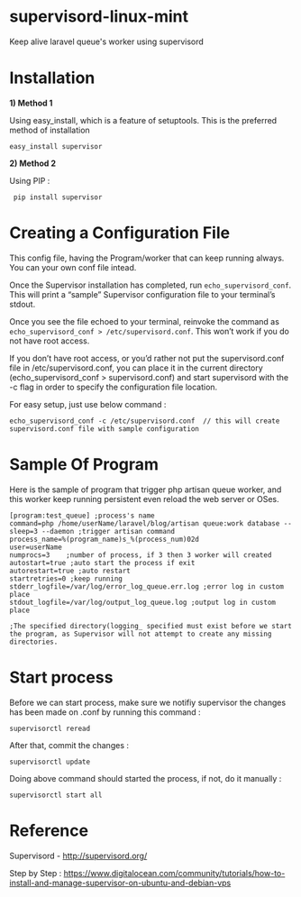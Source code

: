 # supervisord-linux-mint
Keep alive laravel queue's worker using supervisord

# Installation

**1) Method 1**

Using easy_install, which is a feature of setuptools. This is the preferred method of installation

    easy_install supervisor
    
**2) Method 2**

Using PIP :
 
     pip install supervisor
     
# Creating a Configuration File

This config file, having the Program/worker that can keep running always. You can your own conf file intead.

Once the Supervisor installation has completed, run `echo_supervisord_conf`. This will print a “sample” Supervisor configuration file to your terminal’s stdout.

Once you see the file echoed to your terminal, reinvoke the command as `echo_supervisord_conf > /etc/supervisord.conf`. This won’t work if you do not have root access.

If you don’t have root access, or you’d rather not put the supervisord.conf file in /etc/supervisord.conf, you can place it in the current directory (echo_supervisord_conf > supervisord.conf) and start supervisord with the -c flag in order to specify the configuration file location.

For easy setup, just use below command :

    echo_supervisord_conf -c /etc/supervisord.conf  // this will create supervisord.conf file with sample configuration
    
# Sample Of Program

Here is the sample of program that trigger php artisan queue worker, and this worker keep running persistent even reload the web server or OSes.

    [program:test_queue] ;process's name
    command=php /home/userName/laravel/blog/artisan queue:work database --sleep=3 --daemon ;trigger artisan command
    process_name=%(program_name)s_%(process_num)02d
    user=userName
    numprocs=3    ;number of process, if 3 then 3 worker will created           
    autostart=true ;auto start the process if exit
    autorestart=true ;auto restart
    startretries=0 ;keep running
    stderr_logfile=/var/log/error_log_queue.err.log ;error log in custom place
    stdout_logfile=/var/log/output_log_queue.log ;output log in custom place
    
    ;The specified directory(logging_ specified must exist before we start the program, as Supervisor will not attempt to create any missing directories. 

# Start process

Before we can start process, make sure we notifiy supervisor the changes has been made on .conf by running this command :

    supervisorctl reread
    
After that, commit the changes :

    supervisorctl update
    
Doing above command should started the process, if not, do it manually :

    supervisorctl start all
    
    
# Reference

Supervisord - http://supervisord.org/

Step by Step : https://www.digitalocean.com/community/tutorials/how-to-install-and-manage-supervisor-on-ubuntu-and-debian-vps
